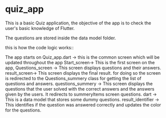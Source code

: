 # quiz_app
This is a basic Quiz application, the objective of the app is to check the user's basic knowledge of Flutter.

The questions are stored inside the data model folder.

this is how the code logic works::

The app starts on Quiz_app.dart -> this is the common screen which will be updated throughout the app
Start_screen-> This is the first screen on the app,
Questions_screen -> This screen displays questions and their answers.
result_screen-> This screen displays the final result. for doing so the screen is redirected to the Questions_summery class for getting the list of questions and answers.
questions_summery -> This screen displays the questions that the user solved with the correct answers and the answers given by the users. It redirects to summeryItems screen
questions. dart -> This is a data model that stores some dummy questions.
result_identifier -> This identifies if the question was answered correctly and updates the color for the questions.
